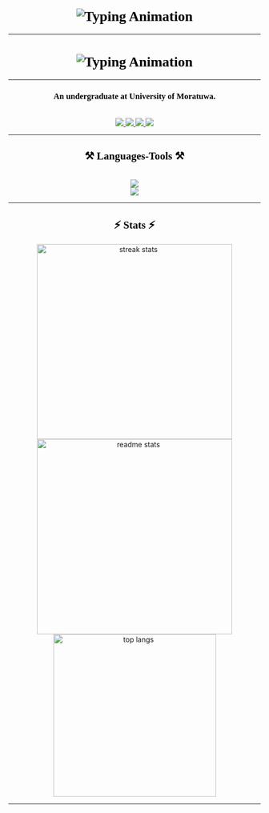 

<h1 align="center" style="font-family: 'Times New Roman', Times, serif; color: #000000;">
  <img src="https://readme-typing-svg.herokuapp.com/?font=Times+New+Roman&size=35&center=true&vCenter=true&width=500&height=70&duration=4000&lines=Hi+There!+👋+I'm+Reezma+Cader!" alt="Typing Animation">
</h1>

<hr/>

<h1 align="center" style="font-family: 'Times New Roman', Times, serif; color: #000000;">
  <img src="https://readme-typing-svg.herokuapp.com/?font=Times+New+Roman&size=35&center=true&vCenter=true&width=500&height=70&duration=4000&lines=Welcome+To+My+Profile!" alt="Typing Animation">
</h1>

<hr/>

<h3 align="center" style="font-family: 'Times New Roman', Times, serif; color: #000000;"> An undergraduate at University of Moratuwa. </h3>

<br/>

<div align="center">
  <a href="mailto:reezmacader2001@gmail.com">
    <img src="https://img.shields.io/badge/Gmail-333333?style=for-the-badge&logo=gmail&logocolor=red" target="_blank"/>
  </a>
  <a href="https://www.linkedin.com/in/reezma-cader-14a321253/" target_blank">
    <img src="https://img.shields.io/badge/LinkdIn-0077B5?style=for-the-badge&logo=linkedin&logocolor=white" target="_blank"/>
  </a>
  <a href="https://www.instagram.com/" target_blank">
    <img src="https://img.shields.io/badge/Instagram-E4405F?style=for-the-badge&logo=instagram&logoColor=white" target="_blank"/>
  </a>
  <a href="https://github.com/ReezmaCader" target_blank">
    <img src="https://img.shields.io/badge/GitHub-100000?style=for-the-badge&logo=github&logoColor=white" target="_blank"/>
  </a>
</div>

<hr/>

<h2 align="center" style="font-family: 'Times New Roman', Times, serif; color: #000000;">⚒️ Languages-Tools ⚒️</h2>
<br>

<div align="center">
  <a href="https://skillicons.dev">
    <img src="https://skillicons.dev/icons?i=github,javascript,c,java,vscode"/><br>
    <img src="https://skillicons.dev/icons?i=mysql,html,css,php,git,arduino"/>
  </a>
</div>

<hr/>

<h2 align="center" style="font-family: 'Times New Roman', Times, serif; color: #000000;">⚡ Stats ⚡</h2>

<div align="center">
  <img width="390" src="https://github-readme-streak-stats.herokuapp.com/?user=ReezmaCader&theme=react&border_radius=10" alt="streak stats"/>
  <img width="390" src="https://github-readme-stats.vercel.app/api?username=ReezmaCader&count_private=true&show_icons=true&theme=react&rank_icon=github&border_radius=10" alt="readme stats"/>
  <br>
  <img width="325" src="https://github-readme-stats.vercel.app/api/top-langs/?username=ReezmaCader&langs_count=8&layout=compact&theme=react&border_radius=10" alt="top langs"/>
</div>

<hr/>

<h3 align="center" style="font-family: 'Times New Roman', Times, serif; color: #000000;">
  <img src="https://readme-typing-svg.herokuapp

